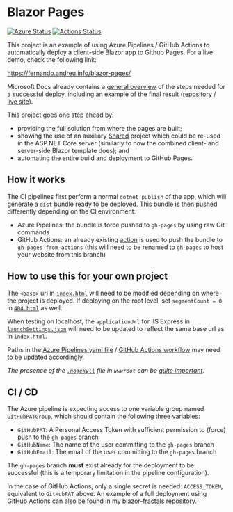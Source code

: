 # Blazor Pages

[![Azure Status](https://dev.azure.com/fernandreu-public/BlazorPages/_apis/build/status/fernandreu.blazor-pages?branchName=master)](https://dev.azure.com/fernandreu-public/BlazorPages/_build/latest?definitionId=6?branchName=master)
[![Actions Status](https://github.com/fernandreu/blazor-pages/workflows/gh-pages/badge.svg)](https://github.com/fernandreu/blazor-pages/actions)


This project is an example of using Azure Pipelines / GitHub Actions to automatically deploy a client-side
Blazor app to Github Pages. For a live demo, check the following link:

https://fernando.andreu.info/blazor-pages/

Microsoft Docs already contains a [general overview](https://docs.microsoft.com/en-us/aspnet/core/host-and-deploy/blazor/client-side?view=aspnetcore-3.1#github-pages)
of the steps needed for a successful deploy, including an example of the final result 
([repository](https://github.com/blazor-demo/blazor-demo.github.io) / [live site](https://blazor-demo.github.io/)).



This project goes one step ahead by:

- providing the full solution from where the pages are built;
- showing the use of an auxiliary [Shared](src/Shared) project which could be re-used in
  the ASP.NET Core server (similarly to how the combined client- and server-side Blazor
  template does); and
- automating the entire build and deployment to GitHub Pages.


## How it works

The CI pipelines first perform a normal `dotnet publish` of the app, which will generate
a `dist` bundle ready to be deployed. This bundle is then pushed differently depending on
the CI environment:

- Azure Pipelines: the bundle is force pushed to `gh-pages` by using raw Git
commands
- GitHub Actions: an already existing [action](https://github.com/marketplace/actions/deploy-to-github-pages)
is used to push the bundle to `gh-pages-from-actions` (this will need to be renamed to
`gh-pages` to host your website from this branch)


## How to use this for your own project

The `<base>` url in [`index.html`](src/Client/wwwroot/index.html) will need to be modified 
depending on where the project is deployed. If deploying on the root level, set 
`segmentCount = 0` in [`404.html`](src/Client/wwwroot/404.html) as well.

When testing on localhost, the `applicationUrl` for IIS Express in 
[`launchSettings.json`](src/Client/Properties/launchSettings.json) will need to be updated to 
reflect the same base url as in [`index.html`](src/Client/wwwroot/index.html).

Paths in the [Azure Pipelines yaml file](azure-pipelines.yml) / [GitHub Actions workflow](.github/workflows/gh-pages.yml)
may need to be updated accordingly.

*The presence of the [`.nojekyll`](src/Client/wwwroot/.nojekyll) file in `wwwroot` can be 
[quite important](https://help.github.com/en/articles/files-that-start-with-an-underscore-are-missing).*


## CI / CD

The Azure pipeline is expecting access to one variable group named `GitHubPATGroup`, which
should contain the following three variables:

- `GitHubPAT`: A Personal Access Token with sufficient permission to (force) push to the `gh-pages` branch
- `GitHubName`: The name of the user committing to the `gh-pages` branch
- `GitHubEmail`: The email of the user committing to the `gh-pages` branch

The `gh-pages` branch **must** exist already for the deployment to be successful (this
is a temporary limitation in the pipeline configuration).

In the case of GitHub Actions, only a single secret is needed: `ACCESS_TOKEN`, equivalent to `GitHubPAT` above. An example of a full deployment using GitHub Actions can also be found in my [blazor-fractals](https://github.com/fernandreu/blazor-fractals) repository.
